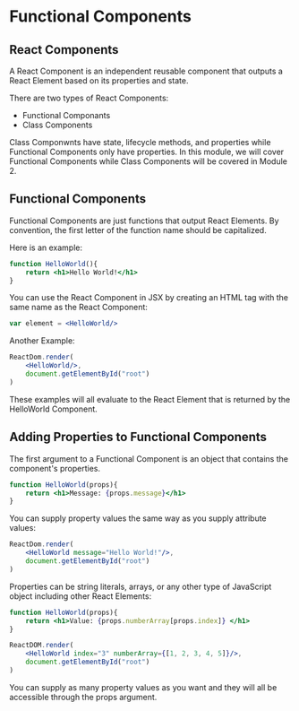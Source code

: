 # Functional Components

## React Components
A React Component is an independent reusable component that outputs a React Element based on its properties and state.

There are two types of React Components:

* Functional Componants
* Class Components

Class Componwnts have state, lifecycle methods, and properties while Functional Components only have properties. In this module, we will cover Functional Components while Class Components will be covered in Module 2.

## Functional Components
Functional Components are just functions that output React Elements. By convention, the first letter of the function name should be capitalized.

Here is an example:
```jsx
function HelloWorld(){
    return <h1>Hello World!</h1>
}
```
You can use the React Component in JSX by creating an HTML tag with the same name as the React Component:
```jsx
var element = <HelloWorld/>
```
Another Example:
```jsx
ReactDom.render(
    <HelloWorld/>,
    document.getElementById("root")
)
```
These examples will all evaluate to the React Element that is returned by the HelloWorld Component.

## Adding Properties to Functional Components
The first argument to a Functional Component is an object that contains the component's properties.
```jsx
function HelloWorld(props){
    return <h1>Message: {props.message}</h1>
}
```
You can supply property values the same way as you supply attribute values:
```jsx
ReactDom.render(
    <HelloWorld message="Hello World!"/>,
    document.getElementById("root")
)
```
Properties can be string literals, arrays, or any other type of JavaScript object including other React Elements:
```jsx
function HelloWorld(props){
    return <h1>Value: {props.numberArray[props.index]} </h1>
}

ReactDOM.render(
    <HelloWorld index="3" numberArray={[1, 2, 3, 4, 5]}/>,
    document.getElementById("root")
)
```
You can supply as many property values as you want and they will all be accessible through the props argument.


